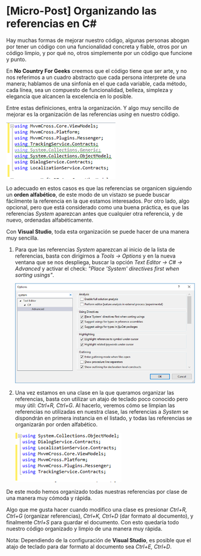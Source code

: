 # [Micro-Post] Organizando las referencias en C#

Hay muchas formas de mejorar nuestro código, algunas personas abogan por tener un código con una funcionalidad concreta y fiable, otros por un código limpio, y por qué no, otros simplemente por un código que funcione y punto.

En **No Country For Geeks** creemos que el código tiene que ser arte, y no nos referimos a un cuadro abstracto que cada persona interprete de una manera; hablamos de una sinfonía en el que cada variable, cada método, cada línea, sea un compuesto de funcionalidad, belleza, simpleza y elegancia que alcancen la excelencia en lo posible.

Entre estas definiciones, entra la organización. Y algo muy sencillo de mejorar es la organización de las referencias *using* en nuestro código.

![](images/bad-organization.png)

Lo adecuado en estos casos es que las referencias se organicen siguiendo un **orden alfabético**, de este modo de un vistazo se puede buscar fácilmente la referencia en la que estamos interesados.
Por otro lado, algo opcional, pero que está considerado como una buena práctica, es que las referencias *System* aparezcan antes que cualquier otra referencia, y de nuevo, ordenadas alfabéticamente.

Con **Visual Studio**, toda esta organización se puede hacer de una manera muy sencilla.

1. Para que las referencias *System* aparezcan al inicio de la lista de referencias, basta con dirigirnos a *Tools -> Options* y en la nueva ventana que se nos despliega, buscar la opción *Text Editor -> C# -> Advanced* y activar el check: *"Place 'System' directives first when sorting usings"*.

    ![](images/system-options.png)

2. Una vez estamos en una clase en la que queramos organizar las referencias, basta con utilizar un atajo de teclado poco conocido pero muy útil: *Ctrl+R, Ctrl+G*. Al hacerlo, veremos cómo se limpian las referencias no utilizadas en nuestra clase, las referencias a *System* se dispondrán en primera instancia en el listado, y todas las referencias se organizarán por orden alfabético. 

    ![](images/good-organization.png)

De este modo hemos organizado todas nuestras referencias por clase de una manera muy cómoda y rápida.

Algo que me gusta hacer cuando modifico una clase es presionar *Ctrl+R, Ctrl+G* (organizar referencias), *Ctrl+K, Ctrl+D* (dar formato al documento), y finalmente *Ctrl+S* para guardar el documento. Con esto quedaría todo nuestro código organizado y limpio de una manera muy rápida.

Nota: Dependiendo de la configuración de **Visual Studio**, es posible que el atajo de teclado para dar formato al documento sea *Ctrl+E, Ctrl+D*.